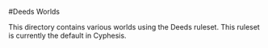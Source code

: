#Deeds Worlds

This directory contains various worlds using the Deeds ruleset. This ruleset is currently the default in Cyphesis.